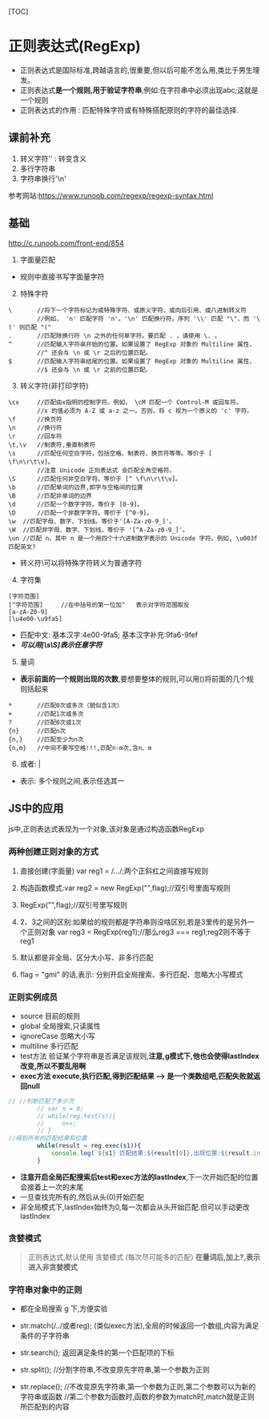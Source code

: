 [TOC]

# 正则表达式(RegExp)

- 正则表达式是国际标准,跨越语言的,很重要,但以后可能不怎么用,类比于男生理发。
- 正则表达式**是一个规则,用于验证字符串**,例如:在字符串中必须出现abc;这就是一个规则
- 正则表达式的作用 : 匹配特殊字符或有特殊搭配原则的字符的最佳选择.


## 课前补充

1. 转义字符'\'  :   转变含义
2. 多行字符串
3. 字符串换行'\n'

参考网站:https://www.runoob.com/regexp/regexp-syntax.html

## 基础
http://c.runoob.com/front-end/854

1. 字面量匹配
- 规则中直接书写字面量字符

2. 特殊字符
```
\	    //将下一个字符标记为或特殊字符、或原义字符、或向后引用、或八进制转义符
        //例如， 'n' 匹配字符 'n'。'\n' 匹配换行符。序列 '\\' 匹配 "\"，而 '\(' 则匹配 "("
.       //匹配除换行符 \n 之外的任何单字符。要匹配 . ，请使用 \. 。
^       //匹配输入字符串开始的位置。如果设置了 RegExp 对象的 Multiline 属性，
        //^ 还会与 \n 或 \r 之后的位置匹配。
$       //匹配输入字符串结尾的位置。如果设置了 RegExp 对象的 Multiline 属性，
        //$ 还会与 \n 或 \r 之前的位置匹配。
```

3. 转义字符(非打印字符)
```
\cx     //匹配由x指明的控制字符。例如， \cM 匹配一个 Control-M 或回车符。
        //x 的值必须为 A-Z 或 a-z 之一。否则，将 c 视为一个原义的 'c' 字符。
\f      //换页符
\n      //换行符
\r      //回车符
\t,\v   //制表符,垂直制表符
\s      //匹配任何空白字符，包括空格、制表符、换页符等等。等价于 [ \f\n\r\t\v]。
        //注意 Unicode 正则表达式 会匹配全角空格符。
\S      //匹配任何非空白字符。等价于 [^ \f\n\r\t\v]。
\b      //匹配单词的边界,即字与空格间的位置
\B      //匹配非单词的边界
\d      //匹配一个数字字符。等价于 [0-9]。
\D      //匹配一个非数字字符。等价于 [^0-9]。
\w	//匹配字母、数字、下划线。等价于'[A-Za-z0-9_]'。
\W	//匹配非字母、数字、下划线。等价于 '[^A-Za-z0-9_]'。
\un	//匹配 n，其中 n 是一个用四个十六进制数字表示的 Unicode 字符。例如, \u003f  匹配英文?
```

- 转义符\可以将特殊字符转义为普通字符

4. 字符集
```
[字符范围]
[^字符范围]     //在中括号的第一位加^   表示对字符范围取反
[a-zA-Z0-9]
[\u4e00-\u9fa5]
```
- 匹配中文: 基本汉字:4e00-9fa5; 基本汉字补充:9fa6-9fef
- ***可以用[\s\S]表示任意字符***

5. 量词
- **表示前面的一个规则出现的次数**,要想要整体的规则,可以用()将前面的几个规则括起来

```
*       //匹配0次或多次（貌似含1次）
+       //匹配1次或多次
?       //匹配0次或1次
{n}     //匹配n次     
{n,}    //匹配至少为n次
{n,m}   //中间不要写空格!!!,匹配n-m次,含n、m
```

6. 或者:    |   
- 表示: 多个规则之间,表示任选其一


## JS中的应用

js中,正则表达式表现为一个对象,该对象是通过构造函数RegExp

### 两种创建正则对象的方式

1. 直接创建(字面量)
var reg1 = /.../;两个正斜杠之间直接写规则

2. 构造函数模式:var reg2 = new RegExp("",flag);//双引号里面写规则

3. RegExp("",flag);//双引号里写规则

4. 2、3之间的区别:如果给的规则都是字符串则没啥区别,若是3里传的是另外一个正则对象
var reg3 = RegExp(reg1);//那么reg3 === reg1;reg2则不等于reg1

5. 默认都是非全局、区分大小写、非多行匹配

6. flag = "gmi" 的话,表示: 分别开启全局搜索、多行匹配、忽略大小写模式


### 正则实例成员
- source        目前的规则
- global        全局搜索,只读属性
- ignoreCase    忽略大小写
- multiline     多行匹配
- test方法      验证某个字符串是否满足该规则,**注意,g模式下,他也会使得lastIndex改变,所以不要乱用啊**
- **exec方法      execute,执行匹配,得到匹配结果 --> 是一个类数组吧,匹配失败就返回null**

```js
// //判断匹配了多少次
        // var n = 0;
        // while(reg.test(s)){
        //     n++;
        // }
//得到所有的匹配结果和位置
        while(result = reg.exec(s1)){
            console.log(`${s1} 匹配结果:${result[0]},出现位置:${result.index}`)
        }
```


- **注意开启全局匹配搜索后test和exec方法的lastIndex**,下一次开始匹配的位置会接着上一次的末尾
- 一旦查找完所有的,然后从头(0)开始匹配
- 非全局模式下,lastIndex始终为0,每一次都会从头开始匹配.但可以手动更改lastIndex


### 贪婪模式
> 正则表达式,默认使用 贪婪模式 (每次尽可能多的匹配)
> **在量词后,加上?,表示进入非贪婪模式**


### 字符串对象中的正则

- 都在全局搜索 g 下,方便实验

- str.match(/../或者reg);   (类似exec方法),全局的时候返回一个数组,内容为满足条件的子字符串
- str.search();             返回满足条件的第一个匹配项的下标
- str.split();              //分割字符串,不改变原先字符串,第一个参数为正则
- str.replace();            //不改变原先字符串,第一个参数为正则,第二个参数可以为新的字符串或函数
                    //第二个参数为函数时,函数的参数为match时,match就是正则所匹配到的内容

